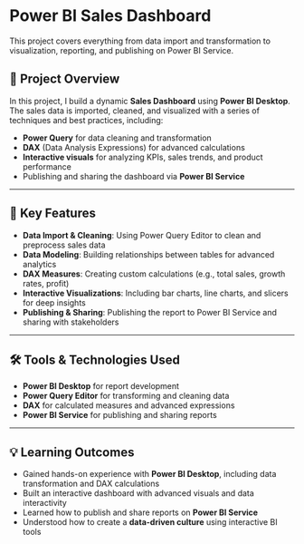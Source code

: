 # Power BI Sales Dashboard

This project covers everything from data import and transformation to visualization, reporting, and publishing on Power BI Service.

## 📝 Project Overview

In this project, I build a dynamic **Sales Dashboard** using **Power BI Desktop**. The sales data is imported, cleaned, and visualized with a series of techniques and best practices, including:

- **Power Query** for data cleaning and transformation
- **DAX** (Data Analysis Expressions) for advanced calculations
- **Interactive visuals** for analyzing KPIs, sales trends, and product performance
- Publishing and sharing the dashboard via **Power BI Service**

---

## 📌 Key Features

- **Data Import & Cleaning**: Using Power Query Editor to clean and preprocess sales data
- **Data Modeling**: Building relationships between tables for advanced analytics
- **DAX Measures**: Creating custom calculations (e.g., total sales, growth rates, profit)
- **Interactive Visualizations**: Including bar charts, line charts, and slicers for deep insights
- **Publishing & Sharing**: Publishing the report to Power BI Service and sharing with stakeholders

---

## 🛠 Tools & Technologies Used

- **Power BI Desktop** for report development
- **Power Query Editor** for transforming and cleaning data
- **DAX** for calculated measures and advanced expressions
- **Power BI Service** for publishing and sharing reports

---

## 💡 Learning Outcomes

- Gained hands-on experience with **Power BI Desktop**, including data transformation and DAX calculations
- Built an interactive dashboard with advanced visuals and data interactivity
- Learned how to publish and share reports on **Power BI Service**
- Understood how to create a **data-driven culture** using interactive BI tools
